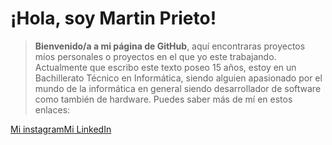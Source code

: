 # ¡Hola, soy Martin Prieto!

> **Bienvenido/a a mi página de GitHub**, aquí encontraras proyectos míos personales o proyectos en el que yo este trabajando. Actualmente que escribo este texto poseo 15 años, estoy en un Bachillerato Técnico en Informática, siendo alguien apasionado por el mundo de la informática en general siendo desarrollador de software como también de hardware. Puedes saber más de mí en estos enlaces:

<span style="display: flex; flex-direction: row;">
  <a href="https://instagram.com/priet.dev/">Mi instagram</a>
  <a href="https://linkedin.com/in/prietbev">Mi LinkedIn</a>
</span>
